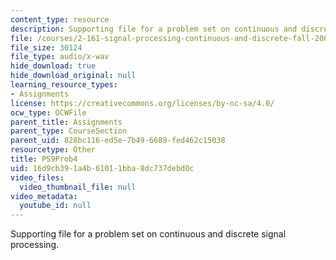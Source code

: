 ```yaml
---
content_type: resource
description: Supporting file for a problem set on continuous and discrete signal processing.
file: /courses/2-161-signal-processing-continuous-and-discrete-fall-2008/16d9cb391a4b61011bba8dc737debd0c_PS9Prob4.wav
file_size: 30124
file_type: audio/x-wav
hide_download: true
hide_download_original: null
learning_resource_types:
- Assignments
license: https://creativecommons.org/licenses/by-nc-sa/4.0/
ocw_type: OCWFile
parent_title: Assignments
parent_type: CourseSection
parent_uid: 828bc116-ed5e-7b49-6689-fed462c15038
resourcetype: Other
title: PS9Prob4
uid: 16d9cb39-1a4b-6101-1bba-8dc737debd0c
video_files:
  video_thumbnail_file: null
video_metadata:
  youtube_id: null
---
```

Supporting file for a problem set on continuous and discrete signal processing.